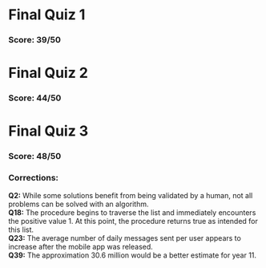 # Final Quiz 1
### Score: 39/50

# Final Quiz 2
### Score: 44/50

# Final Quiz 3
### Score: 48/50

### Corrections:
**Q2:** While some solutions benefit from being validated by a human, not all problems can be solved with an algorithm.   
**Q18:** The procedure begins to traverse the list and immediately encounters the positive value 1. At this point, the procedure returns true as intended for this list.   
**Q23:** The average number of daily messages sent per user appears to increase after the mobile app was released.   
**Q39:** The approximation 30.6 million would be a better estimate for year 11.   
